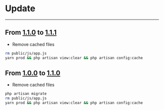 # Update

---

## From [1.1.0](https://github.com/MUTUAL-DE-SERVICIOS-AL-POLICIA/PVA-EV/tree/1.0.0) to [1.1.1](https://github.com/MUTUAL-DE-SERVICIOS-AL-POLICIA/PVA-EV/tree/1.1.1)

* Remove cached files

```sh
rm public/js/app.js
yarn prod && php artisan view:clear && php artisan config:cache
```

## From [1.0.0](https://github.com/MUTUAL-DE-SERVICIOS-AL-POLICIA/PVA-EV/tree/1.0.0) to [1.1.0](https://github.com/MUTUAL-DE-SERVICIOS-AL-POLICIA/PVA-EV/tree/1.1.0)

* Remove cached files

```sh
php artisan migrate
rm public/js/app.js
yarn prod && php artisan view:clear && php artisan config:cache
```